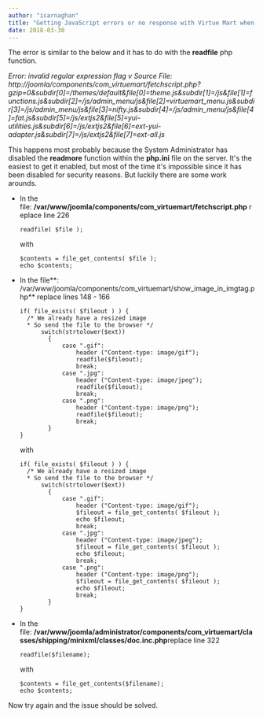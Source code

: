 ```yaml
---
author: "icarnaghan"
title: "Getting JavaScript errors or no response with Virtue Mart when clicking on Add, Apply or Cancel button"
date: 2018-03-30
---
```


The error is similar to the below and it has to do with the **readfile** php function.

_Error: invalid regular expression flag v Source File: http://joomla/components/com\_virtuemart/fetchscript.php?gzip=0&subdir\[0\]=/themes/default&file\[0\]=theme.js&subdir\[1\]=/js&file\[1\]=functions.js&subdir\[2\]=/js/admin\_menu/js&file\[2\]=virtuemart\_menu.js&subdir\[3\]=/js/admin\_menu/js&file\[3\]=nifty.js&subdir\[4\]=/js/admin\_menu/js&file\[4\]=fat.js&subdir\[5\]=/js/extjs2&file\[5\]=yui-utilities.js&subdir\[6\]=/js/extjs2&file\[6\]=ext-yui-adapter.js&subdir\[7\]=/js/extjs2&file\[7\]=ext-all.js_

This happens most probably because the System Administrator has disabled the **readmore** function within the **php.ini** file on the server. It's the easiest to get it enabled, but most of the time it's impossible since it has been disabled for security reasons. But luckily there are some work arounds.

- In the file: **/var/www/joomla/components/com\_virtuemart/fetchscript.php** replace line 226
    
    ```
    readfile( $file );
    ```
    
    with
    
    ```
    $contents = file_get_contents( $file );
    echo $contents;
    ```
    
- In the file**: /var/www/joomla/components/com\_virtuemart/show\_image\_in\_imgtag.php** replace lines 148 - 166
    
    ```
    if( file_exists( $fileout ) ) {
      /* We already have a resized image
      * So send the file to the browser */
          switch(strtolower($ext))
            {
                case ".gif":
                    header ("Content-type: image/gif");
                    readfile($fileout);
                    break;
                case ".jpg":
                    header ("Content-type: image/jpeg");
                    readfile($fileout);
                    break;
                case ".png":
                    header ("Content-type: image/png");
                    readfile($fileout);
                    break;
            }
    }
    ```
    
    with
    
    ```
    if( file_exists( $fileout ) ) {
      /* We already have a resized image
      * So send the file to the browser */
          switch(strtolower($ext))
            {
                case ".gif":
                    header ("Content-type: image/gif");
                    $fileout = file_get_contents( $fileout );
                    echo $fileout;
                    break;
                case ".jpg":
                    header ("Content-type: image/jpeg");
                    $fileout = file_get_contents( $fileout );
                    echo $fileout;
                    break;
                case ".png":
                    header ("Content-type: image/png");
                    $fileout = file_get_contents( $fileout );
                    echo $fileout;
                    break;
            }
    }
    
    ```
    
- In the file: **/var/www/joomla/administrator/components/com\_virtuemart/classes/shipping/minixml/classes/doc.inc.php**replace line 322
    
    ```
    readfile($filename);
    ```
    
    with
    
    ```
    $contents = file_get_contents($filename);
    echo $contents;
    
    ```
    

Now try again and the issue should be solved.
